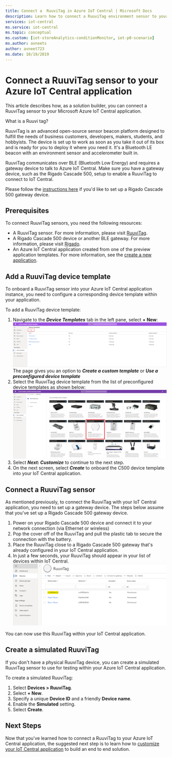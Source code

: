 ```yaml
---
title: Connect a  RuuviTag in Azure IoT Central | Microsoft Docs
description: Learn how to connect a RuuviTag environment sensor to your IoT Central application. 
services: iot-central
ms.service: iot-central
ms.topic: conceptual
ms.custom: [iot-storeAnalytics-conditionMonitor, iot-p0-scenario]
ms.author: avneets
author: avneet723
ms.date: 10/19/2019
---
```


# Connect a RuuviTag sensor to your Azure IoT Central application

This article describes how, as a solution builder, you can connect a RuuviTag sensor to your Microsoft Azure IoT Central application.

What is a Ruuvi tag?

RuuviTag is an advanced open-source sensor beacon platform designed to fulfill the needs of business customers, developers, makers, students, and hobbyists. The device is set up to work as soon as you take it out of its box and is ready for you to deploy it where you need it. It's a Bluetooth LE beacon with an environment sensor and accelerometer built in.

RuuviTag communicates over BLE (Bluetooth Low Energy) and requires a gateway device to talk to Azure IoT Central. Make sure you have a gateway device, such as the Rigado Cascade 500, setup to enable a RuuviTag to connect to IoT Central.

Please follow the [instructions here](./howto-connect-rigado-cascade-500-pnp.md?toc=/azure/iot-central-pnp/toc.json&bc=/azure/iot-central-pnp/breadcrumb/toc.json) if you'd like to set up a Rigado Cascade 500 gateway device.

## Prerequisites

To connect RuuviTag sensors, you need the following resources:

* A RuuviTag sensor. For more information, please visit [RuuviTag](https://ruuvi.com/).
* A Rigado Cascade 500 device or another BLE gateway. For more information, please visit [Rigado](https://www.rigado.com/).
* An Azure IoT Central application created from one of the preview application templates. For more information, see the [create a new application](./quick-deploy-iot-central-pnp.md?toc=/azure/iot-central-pnp/toc.json&bc=/azure/iot-central-pnp/breadcrumb/toc.json).

## Add a RuuviTag device template

To onboard a RuuviTag sensor into your Azure IoT Central application instance, you need to configure a corresponding device template within your application.

To add a RuuviTag device template:

1. Navigate to the ***Device Templates*** tab in the left pane, select **+ New**:
    ![Create new device template](./media/howto-connect-ruuvi/devicetemplate-new.png)
    The page gives you an option to ***Create a custom template*** or ***Use a preconfigured device template***
1. Select the RuuviTag device template from the list of preconfigured device templates as shown below:
    ![Select RuuviTag device template](./media/howto-connect-ruuvi/devicetemplate-preconfigured.png)
1. Select ***Next: Customize*** to continue to the next step.
1. On the next screen, select ***Create*** to onboard the C500 device template into your IoT Central application.

## Connect a RuuviTag sensor

As mentioned previously, to connect the RuuviTag with your IoT Central application, you need to set up a gateway device. The steps below assume that you've set up a Rigado Cascade 500 gateway device.  

1. Power on your Rigado Cascade 500 device and connect it to your network connection (via Ethernet or wireless)
1. Pop the cover off of the RuuviTag and pull the plastic tab to secure the connection with the battery.
1. Place the RuuviTag close to a Rigado Cascade 500 gateway that's already configured in your IoT Central application.
1. In just a few seconds, your RuuviTag should appear in your list of devices within IoT Central.  
    ![RuuviTag Device List](./media/howto-connect-ruuvi/ruuvi-devicelist.png)

You can now use this RuuviTag within your IoT Central application.  

## Create a simulated RuuviTag

If you don't have a physical RuuviTag device, you can create a simulated RuuviTag sensor to use for testing within your Azure IoT Central application.

To create a simulated RuuviTag:

1. Select **Devices > RuuviTag**.
1. Select **+ New**.
1. Specify a unique **Device ID** and a friendly **Device name**.  
1. Enable the **Simulated** setting.
1. Select **Create**.  

## Next Steps

Now that you've learned how to connect a RuuviTag to your Azure IoT Central application, the suggested next step is to learn how to [customize your IoT Central application](../retail/tutorial-in-store-analytics-customize-dashboard-pnp.md) to build an end to end solution.
